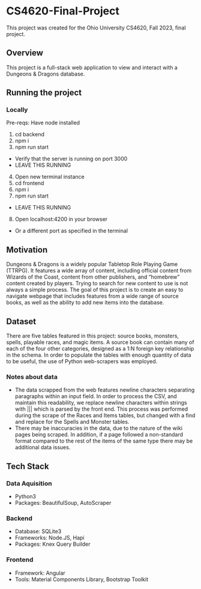 # CS4620-Final-Project
This project was created for the Ohio University CS4620, Fall 2023, final project.

## Overview
This project is a full-stack web application to view and interact with a Dungeons & Dragons database.

## Running the project
### Locally

Pre-reqs: Have node installed

1. cd backend
2. npm i
3. npm run start
- Verify that the server is running on port 3000
- LEAVE THIS RUNNING
4. Open new terminal instance
5. cd frontend
6. npm i
7. npm run start
  - LEAVE THIS RUNNING
8. Open localhost:4200 in your browser
- Or a different port as specified in the terminal

## Motivation
Dungeons & Dragons is a widely popular Tabletop Role Playing Game (TTRPG). It features a wide array of content, including official content from Wizards of the Coast, content from other publishers, and “homebrew” content created by players. Trying to search for new content to use is not always a simple process. The goal of this project is to create an easy to navigate webpage that includes features from a wide range of source books, as well as the ability to add new items into the database.

## Dataset
There are five tables featured in this project: source books, monsters, spells, playable races, and magic items. A source book can contain many of each of the four other categories, designed as a 1:N foreign key relationship in the schema. In order to populate the tables with enough quantity of data to be useful, the use of Python web-scrapers was employed.

### Notes about data
 - The data scrapped from the web features newline characters separating paragraphs within an input field. In order to process the CSV, and maintain this readability, we replace newline characters within strings with ||| which is parsed by the front end. This process was performed during the scrape of the Races and Items tables, but changed with a find and replace for the Spells and Monster tables.
 - There may be inaccuracies in the data, due to the nature of the wiki pages being scraped. In addition, if a page followed a non-standard format compared to the rest of the items of the same type there may be additional data issues.

## Tech Stack
### Data Aquisition
- Python3
- Packages: BeautifulSoup, AutoScraper

### Backend
- Database: SQLite3
- Frameworks: Node.JS, Hapi
- Packages: Knex Query Builder

### Frontend
- Framework: Angular
- Tools: Material Components Library, Bootstrap Toolkit
